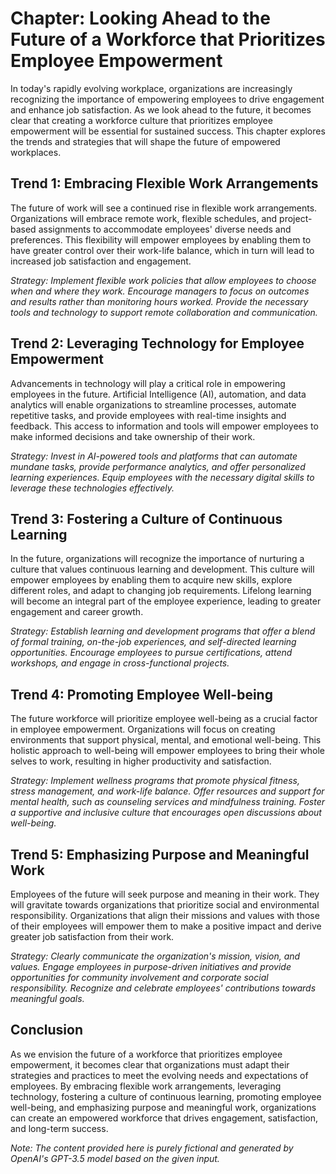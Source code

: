 Chapter: Looking Ahead to the Future of a Workforce that Prioritizes Employee Empowerment
=========================================================================================

In today's rapidly evolving workplace, organizations are increasingly recognizing the importance of empowering employees to drive engagement and enhance job satisfaction. As we look ahead to the future, it becomes clear that creating a workforce culture that prioritizes employee empowerment will be essential for sustained success. This chapter explores the trends and strategies that will shape the future of empowered workplaces.

**Trend 1: Embracing Flexible Work Arrangements**
-------------------------------------------------

The future of work will see a continued rise in flexible work arrangements. Organizations will embrace remote work, flexible schedules, and project-based assignments to accommodate employees' diverse needs and preferences. This flexibility will empower employees by enabling them to have greater control over their work-life balance, which in turn will lead to increased job satisfaction and engagement.

*Strategy: Implement flexible work policies that allow employees to choose when and where they work. Encourage managers to focus on outcomes and results rather than monitoring hours worked. Provide the necessary tools and technology to support remote collaboration and communication.*

**Trend 2: Leveraging Technology for Employee Empowerment**
-----------------------------------------------------------

Advancements in technology will play a critical role in empowering employees in the future. Artificial Intelligence (AI), automation, and data analytics will enable organizations to streamline processes, automate repetitive tasks, and provide employees with real-time insights and feedback. This access to information and tools will empower employees to make informed decisions and take ownership of their work.

*Strategy: Invest in AI-powered tools and platforms that can automate mundane tasks, provide performance analytics, and offer personalized learning experiences. Equip employees with the necessary digital skills to leverage these technologies effectively.*

**Trend 3: Fostering a Culture of Continuous Learning**
-------------------------------------------------------

In the future, organizations will recognize the importance of nurturing a culture that values continuous learning and development. This culture will empower employees by enabling them to acquire new skills, explore different roles, and adapt to changing job requirements. Lifelong learning will become an integral part of the employee experience, leading to greater engagement and career growth.

*Strategy: Establish learning and development programs that offer a blend of formal training, on-the-job experiences, and self-directed learning opportunities. Encourage employees to pursue certifications, attend workshops, and engage in cross-functional projects.*

**Trend 4: Promoting Employee Well-being**
------------------------------------------

The future workforce will prioritize employee well-being as a crucial factor in employee empowerment. Organizations will focus on creating environments that support physical, mental, and emotional well-being. This holistic approach to well-being will empower employees to bring their whole selves to work, resulting in higher productivity and satisfaction.

*Strategy: Implement wellness programs that promote physical fitness, stress management, and work-life balance. Offer resources and support for mental health, such as counseling services and mindfulness training. Foster a supportive and inclusive culture that encourages open discussions about well-being.*

**Trend 5: Emphasizing Purpose and Meaningful Work**
----------------------------------------------------

Employees of the future will seek purpose and meaning in their work. They will gravitate towards organizations that prioritize social and environmental responsibility. Organizations that align their missions and values with those of their employees will empower them to make a positive impact and derive greater job satisfaction from their work.

*Strategy: Clearly communicate the organization's mission, vision, and values. Engage employees in purpose-driven initiatives and provide opportunities for community involvement and corporate social responsibility. Recognize and celebrate employees' contributions towards meaningful goals.*

**Conclusion**
--------------

As we envision the future of a workforce that prioritizes employee empowerment, it becomes clear that organizations must adapt their strategies and practices to meet the evolving needs and expectations of employees. By embracing flexible work arrangements, leveraging technology, fostering a culture of continuous learning, promoting employee well-being, and emphasizing purpose and meaningful work, organizations can create an empowered workforce that drives engagement, satisfaction, and long-term success.

*Note: The content provided here is purely fictional and generated by OpenAI's GPT-3.5 model based on the given input.*
